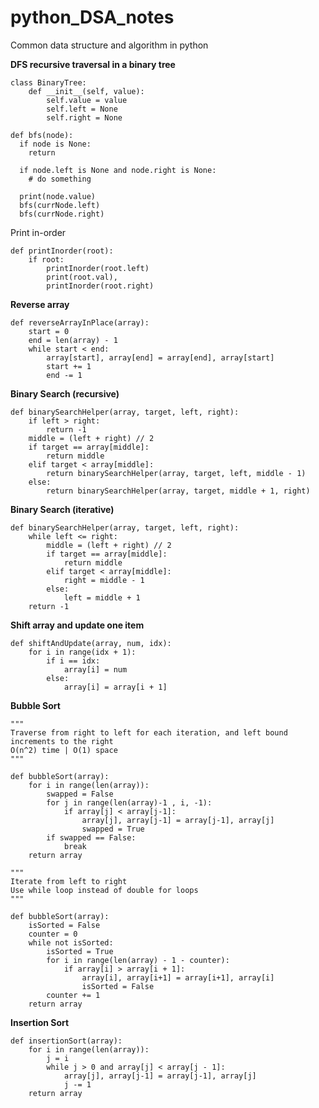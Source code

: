 # python_DSA_notes
Common data structure and algorithm in python


**DFS recursive traversal in a binary tree**

    class BinaryTree:
        def __init__(self, value):
            self.value = value
            self.left = None
            self.right = None

    def bfs(node):
      if node is None:
        return
        
      if node.left is None and node.right is None:
		# do something

      print(node.value)
      bfs(currNode.left)
      bfs(currNode.right)

Print in-order
<br/>

    def printInorder(root):
        if root:
            printInorder(root.left)
            print(root.val),
            printInorder(root.right)

**Reverse array**

	def reverseArrayInPlace(array):
		start = 0
		end = len(array) - 1
		while start < end:
			array[start], array[end] = array[end], array[start]
			start += 1
			end -= 1
			
**Binary Search (recursive)**

	def binarySearchHelper(array, target, left, right):
		if left > right:
			return -1
		middle = (left + right) // 2
		if target == array[middle]:
			return middle
		elif target < array[middle]:
			return binarySearchHelper(array, target, left, middle - 1)
		else:
			return binarySearchHelper(array, target, middle + 1, right)
			
**Binary Search (iterative)**

	def binarySearchHelper(array, target, left, right):
		while left <= right:
			middle = (left + right) // 2
			if target == array[middle]:
				return middle
			elif target < array[middle]:
				right = middle - 1
			else:
				left = middle + 1
		return -1
		
**Shift array and update one item**

	def shiftAndUpdate(array, num, idx):
		for i in range(idx + 1):
			if i == idx:
				array[i] = num
			else: 
				array[i] = array[i + 1]
	
**Bubble Sort**
```
"""
Traverse from right to left for each iteration, and left bound increments to the right
O(n^2) time | O(1) space
"""

def bubbleSort(array):
	for i in range(len(array)):
		swapped = False
		for j in range(len(array)-1 , i, -1):
			if array[j] < array[j-1]:
				array[j], array[j-1] = array[j-1], array[j]	
				swapped = True			
		if swapped == False:
			break	
	return array
```

```
"""
Iterate from left to right 
Use while loop instead of double for loops
"""

def bubbleSort(array):
	isSorted = False
	counter = 0
	while not isSorted:
		isSorted = True
		for i in range(len(array) - 1 - counter):
			if array[i] > array[i + 1]:
				array[i], array[i+1] = array[i+1], array[i]
				isSorted = False
    	counter += 1
	return array
```

**Insertion Sort**

	def insertionSort(array):
		for i in range(len(array)):
			j = i
			while j > 0 and array[j] < array[j - 1]:
				array[j], array[j-1] = array[j-1], array[j]
				j -= 1
		return array
	



